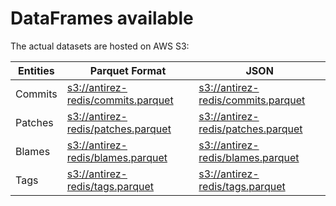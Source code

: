# DataFrames available

The actual datasets are hosted on AWS S3:

Entities|Parquet Format|JSON
---|---|---
Commits|[s3://antirez-redis/commits.parquet](https://s3.amazonaws.com/antirez-redis/commits.parquet)|[s3://antirez-redis/commits.parquet](https://s3.amazonaws.com/antirez-redis/commits.parquet)
Patches|[s3://antirez-redis/patches.parquet](https://s3.amazonaws.com/antirez-redis/patches.parquet)|[s3://antirez-redis/patches.parquet](https://s3.amazonaws.com/antirez-redis/patches.parquet)
Blames|[s3://antirez-redis/blames.parquet](https://s3.amazonaws.com/antirez-redis/blames.parquet)|[s3://antirez-redis/blames.parquet](https://s3.amazonaws.com/antirez-redis/blames.parquet)
Tags|[s3://antirez-redis/tags.parquet](https://s3.amazonaws.com/antirez-redis/tags.parquet)|[s3://antirez-redis/tags.parquet](https://s3.amazonaws.com/antirez-redis/tags.parquet)
